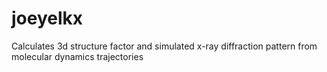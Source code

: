 # joeyelkx
Calculates 3d structure factor and simulated x-ray diffraction pattern from molecular dynamics trajectories
